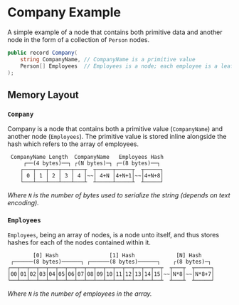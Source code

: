 # Company Example

A simple example of a node that contains both primitive data
and another node in the form of a collection of `Person` nodes.

```csharp
public record Company(
    string CompanyName, // CompanyName is a primitive value
    Person[] Employees  // Employees is a node; each employee is a leaf node (see the basic example)
);
```

## Memory Layout

### `Company`

Company is a node that contains both a primitive value (`CompanyName`) and another node (`Employees`).
The primitive value is stored inline alongside the hash which refers to the array of employees.

```
 CompanyName Length  CompanyName   Employees Hash
     ┌──(4 bytes)──┐ ┌(N bytes)─┐ ┌─(8 bytes)──┐
    ┌───┬───┬───┬───┬───┬  ┬─────┬─────┬  ┬─────┐
    │ 0 │ 1 │ 2 │ 3 │ 4 │~~│ 4+N │4+N+1│~~│4+N+8│
    └───┴───┴───┴───┴───┴  ┴─────┴─────┴  ┴─────┘
```

*Where `N` is the number of bytes used to serialize the string (depends on text encoding).*

### `Employees`

`Employees`, being an array of nodes, is a node unto itself,
and thus stores hashes for each of the nodes contained within it.

```
        [0] Hash                [1] Hash             [N] Hash        
 ┌──────(8 bytes)──────┐ ┌──────(8 bytes)──────┐    ┌(8 bytes)─┐
┌──┬──┬──┬──┬──┬──┬──┬──┬──┬──┬──┬──┬──┬──┬──┬──┬  ┬───┬  ┬─────┐
│00│01│02│03│04│05│06│07│08│09│10│11│12│13│14│15│~~│N*8│~~│N*8+7│
└──┴──┴──┴──┴──┴──┴──┴──┴──┴──┴──┴──┴──┴──┴──┴──┴  ┴───┴  ┴─────┘
```

*Where `N` is the number of employees in the array.*

